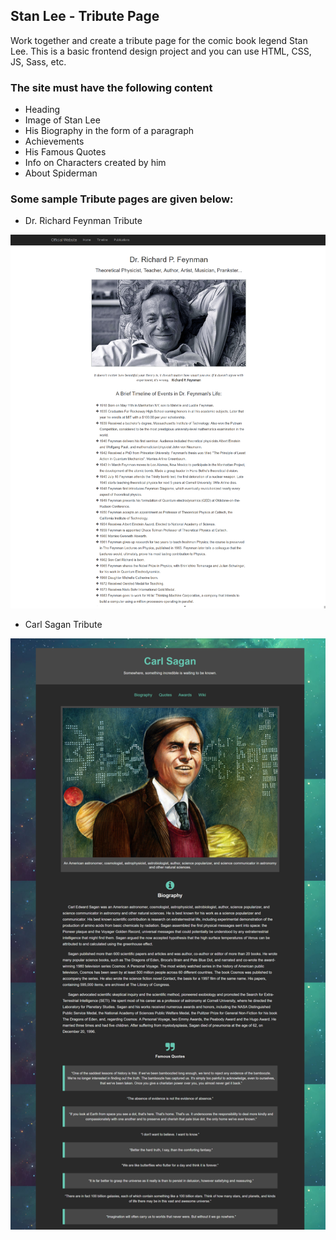 ## Stan Lee - Tribute Page

Work together and create a tribute page for the comic book legend Stan Lee. This is a basic frontend design project and you can use HTML, CSS, JS, Sass, etc. 

### The site must have the following content

* Heading 
* Image of Stan Lee
* His Biography in the form of a paragraph
* Achievements
* His Famous Quotes
* Info on Characters created by him
* About Spiderman

### Some sample Tribute pages are given below:

* Dr. Richard Feynman Tribute

![first](static/rs.png)

* Carl Sagan Tribute

![second](static/cs.png)